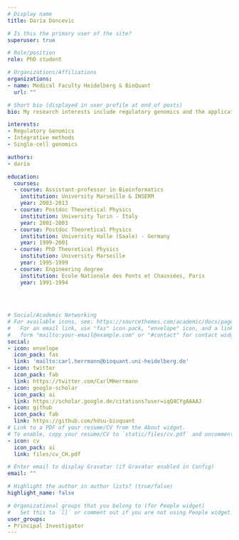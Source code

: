 ```yaml
---
# Display name
title: Daria Doncevic

# Is this the primary user of the site?
superuser: true

# Role/position
role: PhD student

# Organizations/Affiliations
organizations:
- name: Medical Faculty Heidelberg & BioQuant
  url: ""

# Short bio (displayed in user profile at end of posts)
bio: My research interests include regulatory genomics and the application of ML to biomedical data.

interests:
- Regulatory Genomics
- Integrative methods
- Single-cell genomics

authors:
- daria

education:
  courses:
  - course: Assistant-professor in Bioinformatics
    institution: University Marseille & INSERM
    year: 2003-2013
  - course: Postdoc Theoretical Physics
    institution: University Turin - Italy
    year: 2001-2003
  - course: Postdoc Theoretical Physics
    institution: University Halle (Saale) - Germany
    year: 1999-2001
  - course: PhD Theoretical Physics
    institution: University Marseille
    year: 1995-1999
  - course: Engineering degree
    institution: Ecole Nationale des Ponts et Chaussées, Paris
    year: 1991-1994
  
 
  

# Social/Academic Networking
# For available icons, see: https://sourcethemes.com/academic/docs/page-builder/#icons
#   For an email link, use "fas" icon pack, "envelope" icon, and a link in the
#   form "mailto:your-email@example.com" or "#contact" for contact widget.
social:
- icon: envelope
  icon_pack: fas
  link: 'mailto:carl.herrmann@bioquant.uni-heidelberg.de'
- icon: twitter
  icon_pack: fab
  link: https://twitter.com/CarlMHerrmann
- icon: google-scholar
  icon_pack: ai
  link: https://scholar.google.de/citations?user=iqQ4CYgAAAAJ
- icon: github
  icon_pack: fab
  link: https://github.com/hdsu-bioquant
# Link to a PDF of your resume/CV from the About widget.
# To enable, copy your resume/CV to `static/files/cv.pdf` and uncomment the lines below.
- icon: cv
  icon_pack: ai
  link: files/cv_CH.pdf

# Enter email to display Gravatar (if Gravatar enabled in Config)
email: ""

# Highlight the author in author lists? (true/false)
highlight_name: false

# Organizational groups that you belong to (for People widget)
#   Set this to `[]` or comment out if you are not using People widget.
user_groups:
- Principal Investigator
---
```


